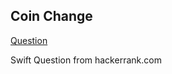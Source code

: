 ## Coin Change

[Question](https://www.hackerrank.com/challenges/coin-change/problem)

Swift
Question from hackerrank.com
